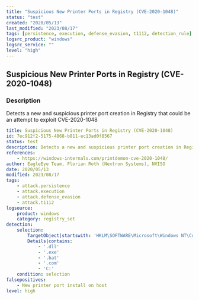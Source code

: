 ```yaml
---
title: "Suspicious New Printer Ports in Registry (CVE-2020-1048)"
status: "test"
created: "2020/05/13"
last_modified: "2023/08/17"
tags: [persistence, execution, defense_evasion, t1112, detection_rule]
logsrc_product: "windows"
logsrc_service: ""
level: "high"
---
```


## Suspicious New Printer Ports in Registry (CVE-2020-1048)

### Description

Detects a new and suspicious printer port creation in Registry that could be an attempt to exploit CVE-2020-1048

```yml
title: Suspicious New Printer Ports in Registry (CVE-2020-1048)
id: 7ec912f2-5175-4868-b811-ec13ad0f8567
status: test
description: Detects a new and suspicious printer port creation in Registry that could be an attempt to exploit CVE-2020-1048
references:
    - https://windows-internals.com/printdemon-cve-2020-1048/
author: EagleEye Team, Florian Roth (Nextron Systems), NVISO
date: 2020/05/13
modified: 2023/08/17
tags:
    - attack.persistence
    - attack.execution
    - attack.defense_evasion
    - attack.t1112
logsource:
    product: windows
    category: registry_set
detection:
    selection:
        TargetObject|startswith: 'HKLM\SOFTWARE\Microsoft\Windows NT\CurrentVersion\Ports'
        Details|contains:
            - '.dll'
            - '.exe'
            - '.bat'
            - '.com'
            - 'C:'
    condition: selection
falsepositives:
    - New printer port install on host
level: high

```
